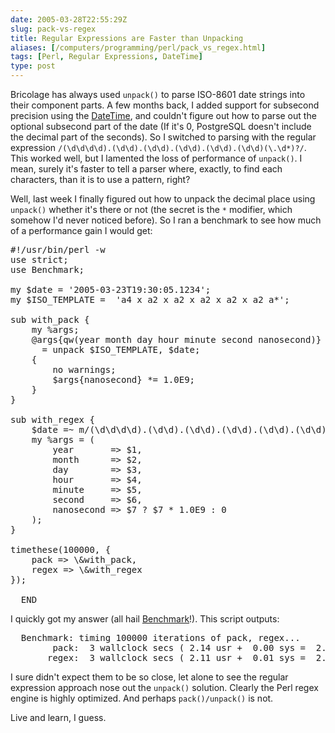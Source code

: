 ```yaml
--- 
date: 2005-03-28T22:55:29Z
slug: pack-vs-regex
title: Regular Expressions are Faster than Unpacking
aliases: [/computers/programming/perl/pack_vs_regex.html]
tags: [Perl, Regular Expressions, DateTime]
type: post
---
```


<p>Bricolage has always used <code>unpack()</code> to parse ISO-8601 date strings into their component parts. A few months back, I added support for subsecond precision using the <a href="http://search.cpan.org/dist/DateTime/" title="Download DateTime and read its docs on CPAN">DateTime</a>, and couldn't figure out how to parse out the optional subsecond part of the date (If it's 0, PostgreSQL doesn't include the decimal part of the seconds). So I switched to parsing with the regular expression <code>/(\d\d\d\d).(\d\d).(\d\d).(\d\d).(\d\d).(\d\d)(\.\d*)?/</code>. This worked well, but I lamented the loss of performance of <code>unpack()</code>. I mean, surely it's faster to tell a parser where, exactly, to find each characters, than it is to use a pattern, right?</p>

<p>Well, last week I finally figured out how to unpack the decimal place using <code>unpack()</code> whether it's there or not (the secret is the <code>*</code> modifier, which somehow I'd never noticed before). So I ran a benchmark to see how much of a performance gain I would get:</p>

<pre>
#!/usr/bin/perl -w
use strict;
use Benchmark;

my $date = &#x0027;2005-03-23T19:30:05.1234&#x0027;;
my $ISO_TEMPLATE =  &#x0027;a4 x a2 x a2 x a2 x a2 x a2 a*&#x0027;;

sub with_pack {
    my %args;
    @args{qw(year month day hour minute second nanosecond)}
      = unpack $ISO_TEMPLATE, $date;
    {
        no warnings;
        $args{nanosecond} *= 1.0E9;
    }
}

sub with_regex {
    $date =~ m/(\d\d\d\d).(\d\d).(\d\d).(\d\d).(\d\d).(\d\d)(\.\d*)?/;
    my %args = (
        year       =&gt; $1,
        month      =&gt; $2,
        day        =&gt; $3,
        hour       =&gt; $4,
        minute     =&gt; $5,
        second     =&gt; $6,
        nanosecond =&gt; $7 ? $7 * 1.0E9 : 0
    );
}

timethese(100000, {
    pack =&gt; \&amp;with_pack,
    regex =&gt; \&amp;with_regex
});

__END__
</pre>

<p>I quickly got my answer (all hail <a href="http://search.cpan.org/dist/Benchmark/" title="Download Benchmark and read its docs on CPAN">Benchmark</a>!). This script outputs:</p>

<pre>
  Benchmark: timing 100000 iterations of pack, regex...
        pack:  3 wallclock secs ( 2.14 usr +  0.00 sys =  2.14 CPU) @ 46728.97/s (n=100000)
       regex:  3 wallclock secs ( 2.11 usr +  0.01 sys =  2.12 CPU) @ 47169.81/s (n=100000)
</pre>

<p>I sure didn't expect them to be so close, let alone to see the regular expression approach nose out the <code>unpack()</code> solution. Clearly the Perl regex engine is highly optimized. And perhaps  <code>pack()/unpack()</code> is not.</p>

<p>Live and learn, I guess.</p>
